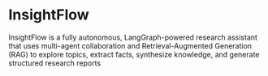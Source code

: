 # InsightFlow
InsightFlow is a fully autonomous, LangGraph-powered research assistant that uses multi-agent collaboration and Retrieval-Augmented Generation (RAG) to explore topics, extract facts, synthesize knowledge, and generate structured research reports
